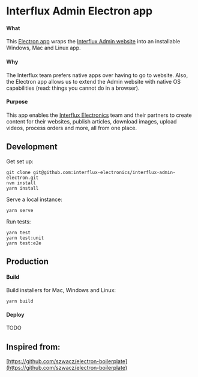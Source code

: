 # Interflux Admin Electron app

#### What

This [Electron app](https://www.electronjs.org/) wraps the [Interflux Admin website](https://interflux.com) into an installable Windows, Mac and Linux app.

#### Why

The Interflux team prefers native apps over having to go to website. Also, the Electron app allows us to extend the Admin website with native OS capabilities (read: things you cannot do in a browser).

#### Purpose

This app enables the [Interflux Electronics](https://interflux.com) team and their partners to create content for their websites, publish articles, download images, upload videos, process orders and more, all from one place.

## Development

Get set up:

```
git clone git@github.com:interflux-electronics/interflux-admin-electron.git
nvm install
yarn install
```

Serve a local instance:

```
yarn serve
```

Run tests:

```
yarn test
yarn test:unit
yarn test:e2e
```

## Production

#### Build

Build installers for Mac, Windows and Linux:

```
yarn build
```

#### Deploy

TODO


## Inspired from:

[https://github.com/szwacz/electron-boilerplate](https://github.com/szwacz/electron-boilerplate)
